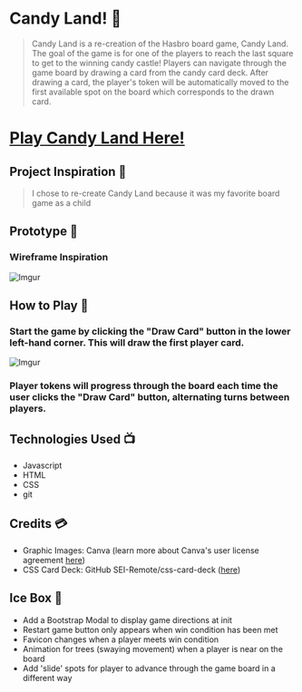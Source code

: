 # Candy Land! 🍭

> Candy Land is a re-creation of the Hasbro board game, Candy Land.  
> The goal of the game is for one of the players to reach the last square to get to the winning candy castle! Players can navigate through the game board by drawing a card from the candy card deck. After drawing a card, the player's token will be automatically moved to the first available spot on the board which corresponds to the drawn card. 

# [Play Candy Land Here!](https://candy-land.surge.sh/)

## Project Inspiration 🤔
> I chose to re-create Candy Land because it was my favorite board game as a child 

## Prototype 🚧
### Wireframe Inspiration 
![Imgur](https://i.imgur.com/OBLbXtG.png)

## How to Play 🧩
### Start the game by clicking the "Draw Card" button in the lower left-hand corner. This will draw the first player card. 
![Imgur](https://i.imgur.com/BjKs0YO.png)
### Player tokens will progress through the board each time the user clicks the "Draw Card" button, alternating turns between players. 

## Technologies Used 📺
- Javascript
- HTML
- CSS
- git

## Credits 💳
- Graphic Images: Canva (learn more about Canva's user license agreement [here](https://www.canva.com/policies/content-license-agreement/))
- CSS Card Deck: GitHub SEI-Remote/css-card-deck ([here](https://github.com/SEI-Remote/css-card-deck))

## Ice Box 🥶
- Add a Bootstrap Modal to display game directions at init
- Restart game button only appears when win condition has been met
- Favicon changes when a player meets win condition 
- Animation for trees (swaying movement) when a player is near on the board 
- Add 'slide' spots for player to advance through the game board in a different way